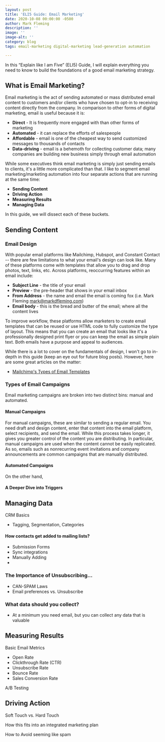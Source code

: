 ```yaml
---
layout: post
title: 'ELI5 Guide: Email Marketing'
date: 2020-10-08 00:00:00 -0500
author: Mark Fleming
description: ''
image: ''
image-alt: ''
category: blog
tags: email-marketing digital-marketing lead-generation automation

---
```

In this “Explain like I am Five” (ELI5) Guide, I will explain everything you need to know to build the foundations of a good email marketing strategy.

## What is Email Marketing?

Email marketing is the act of sending automated or mass distributed email content to customers and/or clients who have chosen to opt-in to receiving content directly from the company. In comparison to other forms of digital marketing, email is useful because it is:

* **Direct** - It is frequently more engaged with than other forms of marketing
* **Automated** - it can replace the efforts of salespeople
* **Affordable** - email is one of the cheapest way to send customized messages to thousands of contacts
* **Data-driving** - email is a behemoth for collecting customer data; many companies are building new business simply through email automation

While some executives think email marketing is simply just sending emails to clients, it's a little more complicated than that. I like to segment email marketing/marketing automation into four separate actions that are running at the same time:

* **Sending Content**
* **Driving Action**
* **Measuring Results**
* **Managing Data**

In this guide, we will dissect each of these buckets.

## Sending Content

### Email Design

With popular email platforms like Mailchimp, Hubspot, and Constant Contact -- there are few limitations to what your email's design can look like. Many of these platforms come with templates that allow you to drag and drop photos, text, links, etc. Across platforms, reoccurring features within an email include:

* **Subject Line** - the title of your email
* **Preview** - the pre-header that shows in your email inbox
* **From Address** - the name and email the email is coming fox (i.e. Mark Fleming mark@markdfleming.com)
* **Email body** - this is the bread and butter of the email; where all the content lives

To improve workflow, these platforms allow marketers to create email templates that can be reused or use HTML code to fully customize the type of layout. This means that you can create an email that looks like it's a professionally designed print flyer or you can keep the email as simple plain text. Both emails have a purpose and appeal to audiences.

While there is a lot to cover on the fundamentals of design, I won't go to in-depth in this guide (keep an eye out for future blog posts). However, here are some great articles on the matter:

* [Mailchimp's Types of Email Templates](https://mailchimp.com/help/types-of-templates/)

### Types of Email Campaigns

Email marketing campaigns are broken into two distinct bins: manual and automated. 

#### Manual Campaigns

For manual campaigns, these are similar to sending a regular email. You need draft and design content, enter that content into the email platform, select recipients, and send the email. While this process takes longer, it gives you greater control of the content you are distributing. In particular, manual campaigns are used when the content cannot be easily replicated. As so, emails such as nonrecurring event invitations and company announcements are common campaigns that are manually distributed.

#### Automated Campaigns

On the other hand, 

#### A Deeper Dive into Triggers

### 

## Managing Data

CRM Basics

* Tagging, Segmentation, Categories

#### How contacts get added to mailing lists?

* Submission Forms
* Sync integrations
* Manually Adding
* 

### The Importance of Unsubscribing...

* CAN-SPAM Laws
* Email preferences vs. Unsubscribe

### What data should you collect?

* At a minimum you need email, but you can collect any data that is valuable

## Measuring Results

Basic Email Metrics

* Open Rate
* Clickthrough Rate (CTR)
* Unsubscribe Rate
* Bounce Rate
* Sales Conversion Rate

A/B Testing

## Driving Action

Soft Touch vs. Hard Touch

How this fits into an integrated marketing plan

How to Avoid seeming like spam